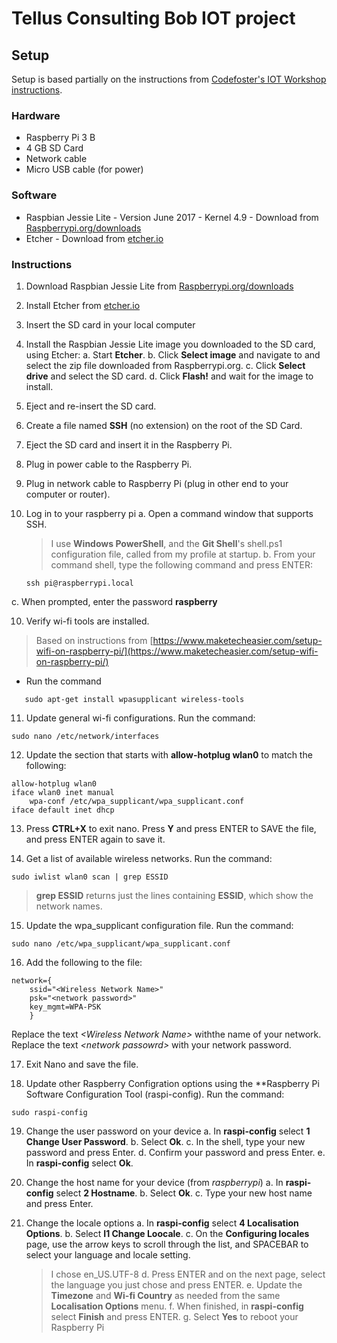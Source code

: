 ﻿# Tellus Consulting Bob IOT project
## Setup
Setup is based partially on the instructions from [Codefoster's IOT Workshop instructions](https://github.com/codefoster/iot-workshop).

### Hardware
- Raspberry Pi 3 B
- 4 GB SD Card
- Network cable
- Micro USB cable (for power)

### Software
- Raspbian Jessie Lite - Version June 2017 - Kernel 4.9 - Download from [Raspberrypi.org/downloads](https://www.raspberrypi.org/downloads/raspbian/)
- Etcher - Download from [etcher.io](https://etcher.io)

### Instructions
1. Download Raspbian Jessie Lite from [Raspberrypi.org/downloads](http://Raspberrypi.org/downloads)
2. Install Etcher from [etcher.io](https://etcher.io)
3. Insert the SD card in your local computer
4. Install the Raspbian Jessie Lite image you downloaded to the SD card, using Etcher:
  a. Start **Etcher**.
  b. Click **Select image** and navigate to and select the zip file downloaded from Raspberrypi.org.
  c. Click **Select drive** and select the SD card.
  d. Click **Flash!** and wait for the image to install.

5. Eject and re-insert the SD card.
6. Create a file named **SSH** (no extension) on the root of the SD Card.
7. Eject the SD card and insert it in the Raspberry Pi.
8. Plug in power cable to the Raspberry Pi.
9. Plug in network cable to Raspberry Pi (plug in other end to your computer or router).
10. Log in to your raspberry pi
  a. Open a command window that supports SSH.
    > I use **Windows PowerShell**, and the **Git Shell**'s shell.ps1 configuration file, called from my profile at startup.
  b. From your command shell, type the following command and press ENTER:

    ```
    ssh pi@raspberrypi.local
    ```
  c. When prompted, enter the password **raspberry**

10. Verify wi-fi tools are installed.

  > Based on instructions from [https://www.maketecheasier.com/setup-wifi-on-raspberry-pi/](https://www.maketecheasier.com/setup-wifi-on-raspberry-pi/)

  - Run the command

  ```
    sudo apt-get install wpasupplicant wireless-tools
  ```

11. Update general wi-fi configurations. Run the command:

  ```
  sudo nano /etc/network/interfaces
  ```
12. Update the section that starts with **allow-hotplug wlan0** to match the following:

  ```
  allow-hotplug wlan0
  iface wlan0 inet manual
      wpa-conf /etc/wpa_supplicant/wpa_supplicant.conf
  iface default inet dhcp
  ```
  
13. Press **CTRL+X** to exit nano. Press **Y** and press ENTER to SAVE the file, and press ENTER again to save it.

14. Get a list of available wireless networks. Run the command:

  ```
  sudo iwlist wlan0 scan | grep ESSID
  ```
  
  > **grep ESSID** returns just the lines containing **ESSID**, which show the network names.
  
15. Update the wpa_supplicant configuration file. Run the command:

  ```
  sudo nano /etc/wpa_supplicant/wpa_supplicant.conf
  ```
  
16. Add the following to the file:

  ```
  network={
      ssid="<Wireless Network Name>"
      psk="<network password>"
      key_mgmt=WPA-PSK
      }
  ```
  
  Replace the text *\<Wireless Network Name\>* withthe name of your network.
  Replace the text *\<network passowrd\>* with your network password.
  
17. Exit Nano and save the file.

18. Update other Raspberry Configration options using the **Raspberry Pi Software Configuration Tool (raspi-config). Run the command:

  ```
  sudo raspi-config
  ```

19. Change the user password on your device
  a. In **raspi-config** select **1 Change User Password**.
  b. Select **Ok**.
  c. In the shell, type your new password and press Enter.
  d. Confirm your password and press Enter.
  e. In **raspi-config** select **Ok**.

20. Change the host name for your device (from *raspberrypi*)
  a. In **raspi-config** select **2 Hostname**.
  b. Select **Ok**.
  c. Type your new host name and press Enter.

21. Change the locale options
  a. In **raspi-config** select **4 Localisation Options**.
  b. Select **I1 Change Loocale**.
  c. On the **Configuring locales** page, use the arrow keys to scroll through the list, and SPACEBAR to select your language and locale setting.
    > I chose en_US.UTF-8
  d. Press ENTER and on the next page, select the language you just chose and press ENTER.
  e. Update the **Timezone** and **Wi-fi Country** as needed from the same **Localisation Options** menu.
  f. When finished, in **raspi-config** select **Finish** and press ENTER.
  g. Select **Yes** to reboot your Raspberry Pi


